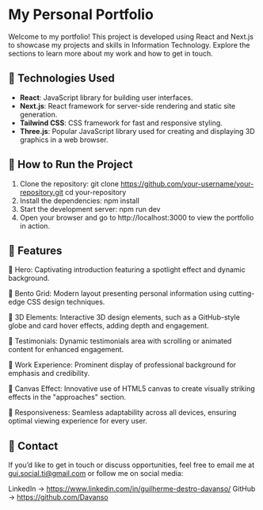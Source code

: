 # My Personal Portfolio

Welcome to my portfolio! This project is developed using React and Next.js to showcase my projects and skills in Information Technology. Explore the sections to learn more about my work and how to get in touch.

## 🚀 Technologies Used
- **React**: JavaScript library for building user interfaces.
- **Next.js**: React framework for server-side rendering and static site generation.
- **Tailwind CSS**: CSS framework for fast and responsive styling.
- **Three.js**: Popular JavaScript library used for creating and displaying 3D graphics in a web browser. 

## 📜 How to Run the Project
1. Clone the repository:
   git clone https://github.com/your-username/your-repository.git
   cd your-repository
2. Install the dependencies:
   npm install
3. Start the development server:
   npm run dev
4. Open your browser and go to http://localhost:3000 to view the portfolio in action.
   

## 🔋 Features
🌟 Hero: Captivating introduction featuring a spotlight effect and dynamic background.

🌟 Bento Grid: Modern layout presenting personal information using cutting-edge CSS design techniques.

🌟 3D Elements: Interactive 3D design elements, such as a GitHub-style globe and card hover effects, adding depth and engagement.

🌟 Testimonials: Dynamic testimonials area with scrolling or animated content for enhanced engagement.

🌟 Work Experience: Prominent display of professional background for emphasis and credibility.

🌟 Canvas Effect: Innovative use of HTML5 canvas to create visually striking effects in the "approaches" section.

🌟 Responsiveness: Seamless adaptability across all devices, ensuring optimal viewing experience for every user.

## 💬 Contact
If you’d like to get in touch or discuss opportunities, feel free to email me at gui.social.ti@gmail.com or follow me on social media:

LinkedIn -> https://www.linkedin.com/in/guilherme-destro-davanso/
GitHub -> https://github.com/Davanso
